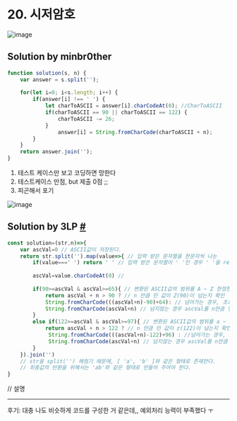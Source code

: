 # 20. 시저암호

![image](https://user-images.githubusercontent.com/24728385/106918531-9f235380-674c-11eb-9f6c-040ef48e7064.png)

## Solution by minbr0ther

```js
function solution(s, n) {
    var answer = s.split('');
    
    for(let i=0; i<s.length; i++) {
        if(answer[i] !== ' ') {
            let charToASCII = answer[i].charCodeAt(0); //CharToASCII
            if(charToASCII == 90 || charToASCII == 122) {
                charToASCII -= 26;
            }
                answer[i] = String.fromCharCode(charToASCII + n);
        }
    }
    return answer.join('');
}
```

1. 테스트 케이스만 보고 코딩하면 망한다
2. 테스트케이스 만점, but 제출 0점 ;;
3. 피곤해서 포기

![image](https://user-images.githubusercontent.com/24728385/106918676-c1b56c80-674c-11eb-8d00-dd6985c6d74e.png)



## Solution by 3LP [#](https://blog.naver.com/PostView.nhn?blogId=helicopter55&logNo=221884954713)

```js
const solution=(str,n)=>{
    var ascVal=0 // ASCII값이 저장된다.
    return str.split('').map(value=>{ // 입력 받은 문자열을 한문자씩 나눈
        if(value===' ') return ' ' // 입력 받은 문자열이 ' '인 경우 ' '을 return 한다.
        
        ascVal=value.charCodeAt(0) // 
        
        if(90>=ascVal & ascVal>=65){ // 변환된 ASCII값의 범위를 A ~ Z 한정한다.
            return ascVal + n > 90 ? // n 만큼 민 값이 Z(90)이 넘는지 확인 
            String.fromCharCode(((ascVal+n)-90)+64): // 넘어가는 경우, 초과값에 +64 하여 반환
            String.fromCharCode(ascVal+n) // 넘지않는 경우 ascVal를 n만큼 밀고 값을 반환
        }
        else if(122>=ascVal & ascVal>=97){ // 변환된 ASCII값의 범위를 a ~ z 한정한다.
            return ascVal + n > 122 ? // n 만큼 민 값이 z(122)이 넘는지 확인
             String.fromCharCode(((ascVal+n)-122)+96) : //넘어가는 경우, 초과값에 +122하여 반환
             String.fromCharCode(ascVal+n) // 넘지않는 경우 ascVal를 n만큼 밀고 값을 반환
        }
    }).join('') 
    // str을 split('') 해줬기 때문에, [ 'a', 'b' ]와 같은 형태로 존재한다.
    // 최종값의 반환을 위해서는 'ab'와 같은 형태로 만들어 주어야 한다.
}
```

// 설명

------

후기: 대충 나도 비슷하게 코드를 구성한 거 같은데,, 예외처리 능력이 부족했다 ㅜ


